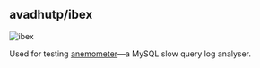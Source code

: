 ## avadhutp/ibex
![ibex](http://dockeri.co/image/avadhutp/ibex)

Used for testing [anemometer](https://github.com/box/Anemometer)—a MySQL slow query log analyser.
